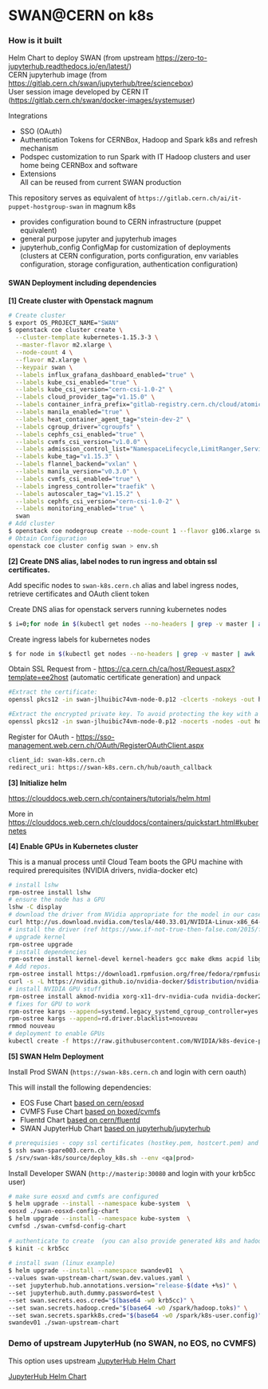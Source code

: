 # SWAN@CERN on k8s

### How is it built

Helm Chart to deploy SWAN (from upstream https://zero-to-jupyterhub.readthedocs.io/en/latest/)  
CERN jupyterhub image (from https://gitlab.cern.ch/swan/jupyterhub/tree/sciencebox)  
User session image developed by CERN IT (https://gitlab.cern.ch/swan/docker-images/systemuser)  
  
Integrations  

- SSO (OAuth) 
- Authentication Tokens for CERNBox, Hadoop and Spark k8s and refresh mechanism  
- Podspec customization to run Spark with IT Hadoop clusters and user home being CERNBox and software  
- Extensions  
	All can be reused from current SWAN production  
  
This repository serves as equivalent of `https://gitlab.cern.ch/ai/it-puppet-hostgroup-swan` in magnum k8s

- provides configuration bound to CERN infrastructure (puppet equivalent)
- general purpose jupyter and jupyterhub images
- jupyterhub_config ConfigMap for customization of deployments (clusters at CERN configuration, ports configuration, env variables configuration, storage configuration, authentication configuration)

#### SWAN Deployment including dependencies

<b>[1] Create cluster with Openstack magnum </b>

```bash
# Create cluster
$ export OS_PROJECT_NAME="SWAN"
$ openstack coe cluster create \
  --cluster-template kubernetes-1.15.3-3 \
  --master-flavor m2.xlarge \
  --node-count 4 \
  --flavor m2.xlarge \
  --keypair swan \
  --labels influx_grafana_dashboard_enabled="true" \
  --labels kube_csi_enabled="true" \
  --labels kube_csi_version="cern-csi-1.0-2" \
  --labels cloud_provider_tag="v1.15.0" \
  --labels container_infra_prefix="gitlab-registry.cern.ch/cloud/atomic-system-containers/" \
  --labels manila_enabled="true" \
  --labels heat_container_agent_tag="stein-dev-2" \
  --labels cgroup_driver="cgroupfs" \
  --labels cephfs_csi_enabled="true" \
  --labels cvmfs_csi_version="v1.0.0" \
  --labels admission_control_list="NamespaceLifecycle,LimitRanger,ServiceAccount,DefaultStorageClass,DefaultTolerationSeconds,MutatingAdmissionWebhook,ValidatingAdmissionWebhook,ResourceQuota,Priority" \
  --labels kube_tag="v1.15.3" \
  --labels flannel_backend="vxlan" \
  --labels manila_version="v0.3.0" \
  --labels cvmfs_csi_enabled="true" \
  --labels ingress_controller="traefik" \
  --labels autoscaler_tag="v1.15.2" \
  --labels cephfs_csi_version="cern-csi-1.0-2" \
  --labels monitoring_enabled="true" \
  swan
# Add cluster
$ openstack coe nodegroup create --node-count 1 --flavor g106.xlarge swan gpu
# Obtain Configuration
openstack coe cluster config swan > env.sh
```

<b>[2] Create DNS alias, label nodes to run ingress and obtain ssl certificates. </b>

Add specific nodes to `swan-k8s.cern.ch` alias and label ingress nodes, retrieve certificates and OAuth client token

Create DNS alias for openstack servers running kubernetes nodes
```bash
$ i=0;for node in $(kubectl get nodes --no-headers | grep -v master | awk '{print $1}'); do openstack server set --property landb-alias=swan-k8s--load-$i- $node; i=$(($i + 1)); done
```

Create ingress labels for kubernetes nodes
```bash
$ for node in $(kubectl get nodes --no-headers | grep -v master | awk '{print $1}'); do kubectl label node $node role=ingress; done
```

Obtain SSL
Request from - https://ca.cern.ch/ca/host/Request.aspx?template=ee2host (automatic certificate generation) and unpack
```bash
#Extract the certificate:
openssl pkcs12 -in swan-jlhuibic74vm-node-0.p12 -clcerts -nokeys -out hostcert.pem

#Extract the encrypted private key. To avoid protecting the key with a passphrase, specify the -nodes option:
openssl pkcs12 -in swan-jlhuibic74vm-node-0.p12 -nocerts -nodes -out hostkey.pem
```

Register for OAuth - https://sso-management.web.cern.ch/OAuth/RegisterOAuthClient.aspx

```bash
client_id: swan-k8s.cern.ch
redirect_uri: https://swan-k8s.cern.ch/hub/oauth_callback
```

<b>[3] Initialize helm</b>

https://clouddocs.web.cern.ch/containers/tutorials/helm.html

More in 
https://clouddocs.web.cern.ch/clouddocs/containers/quickstart.html#kubernetes

<b>[4] Enable GPUs in Kubernetes cluster</b>

This is a manual process until Cloud Team boots the GPU machine with required prerequisites (NVIDIA drivers, nvidia-docker etc)

```bash
# install lshw
rpm-ostree install lshw
# ensure the node has a GPU
lshw -C display
# download the driver from NVidia appropriate for the model in our case Tesla V100 PCIe 32GB
curl http://us.download.nvidia.com/tesla/440.33.01/NVIDIA-Linux-x86_64-440.33.01.run -o NVIDIA-Linux-x86_64-440.33.01.run
# install the driver (ref https://www.if-not-true-then-false.com/2015/fedora-nvidia-guide/)
# upgrade kernel
rpm-ostree upgrade
# install dependencies
rpm-ostree install kernel-devel kernel-headers gcc make dkms acpid libglvnd-glx libglvnd-opengl libglvnd-devel pkgconfig
# Add repos.
rpm-ostree install https://download1.rpmfusion.org/free/fedora/rpmfusion-free-release-$(rpm -E %fedora).noarch.rpm https://download1.rpmfusion.org/nonfree/fedora/rpmfusion-nonfree-release-$(rpm -E %fedora).noarch.rpm
curl -s -L https://nvidia.github.io/nvidia-docker/$distribution/nvidia-docker.repo | tee /etc/yum.repos.d/nvidia-docker.repo
# install NVIDIA GPU stuff
rpm-ostree install akmod-nvidia xorg-x11-drv-nvidia-cuda nvidia-docker2
# fixes for GPU to work
rpm-ostree kargs --append=systemd.legacy_systemd_cgroup_controller=yes
rpm-ostree kargs --append=rd.driver.blacklist=nouveau
rmmod nouveau
# deployment to enable GPUs
kubectl create -f https://raw.githubusercontent.com/NVIDIA/k8s-device-plugin/1.0.0-beta4/nvidia-device-plugin.yml
```

<b>[5] SWAN Helm Deployment</b>

Install Prod SWAN (`https://swan-k8s.cern.ch` and login with cern oauth)

This will install the following dependencies:
- EOS Fuse Chart [based on cern/eosxd](https://gitlab.cern.ch/helm/charts/cern/eosxd)
- CVMFS Fuse Chart [based on boxed/cvmfs](https://gitlab.cern.ch/cernbox/boxed/tree/master/cvmfs.d)
- Fluentd Chart [based on cern/fluentd](https://gitlab.cern.ch/helm/charts/cern/fluentd)
- SWAN JupyterHub Chart [based on jupyterhub/jupyterhub](https://github.com/jupyterhub/helm-chart)

```bash
# prerequisies - copy ssl certificates (hostkey.pem, hostcert.pem) and kubeconfig to swan-spare003:/srv/swan-k8s/private
$ ssh swan-spare003.cern.ch
$ /srv/swan-k8s/source/deploy_k8s.sh --env <qa|prod>
```



Install Developer SWAN (`http://masterip:30080` and login with your krb5cc user)

```bash
# make sure eosxd and cvmfs are configured
$ helm upgrade --install --namespace kube-system  \
eosxd ./swan-eosxd-config-chart
$ helm upgrade --install --namespace kube-system  \
cvmfsd ./swan-cvmfsd-config-chart
 
# authenticate to create  (you can also provide generated k8s and hadoop base64 tokens if needed)
$ kinit -c krb5cc
 
# install swan (linux example)
$ helm upgrade --install --namespace swandev01  \
--values swan-upstream-chart/swan.dev.values.yaml \
--set jupyterhub.hub.annotations.version="release-$(date +%s)" \
--set jupyterhub.auth.dummy.password=test \
--set swan.secrets.eos.cred="$(base64 -w0 krb5cc)" \
--set swan.secrets.hadoop.cred="$(base64 -w0 /spark/hadoop.toks)" \
--set swan.secrets.sparkk8s.cred="$(base64 -w0 /spark/k8s-user.config)" \
swandev01 ./swan-upstream-chart
```

### Demo of upstream JupyterHub (no SWAN, no EOS, no CVMFS)
This option uses upstream [JupyterHub Helm Chart](https://jupyterhub.github.io/helm-chart/)

[JupyterHub Helm Chart](jupyterhub-upstream-chart/README.md)
